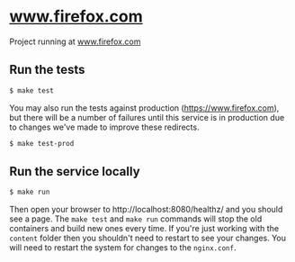 # www.firefox.com

Project running at www.firefox.com

## Run the tests

```bash
$ make test
```

You may also run the tests against production (https://www.firefox.com), but there
will be a number of failures until this service is in production due to changes
we've made to improve these redirects.

```bash
$ make test-prod
```

## Run the service locally

```bash
$ make run
```

Then open your browser to http://localhost:8080/healthz/ and you should see a page.
The `make test` and `make run` commands will stop the old containers and build new ones every time.
If you're just working with the `content` folder then you shouldn't need to restart
to see your changes. You will need to restart the system for changes to the `nginx.conf`.

